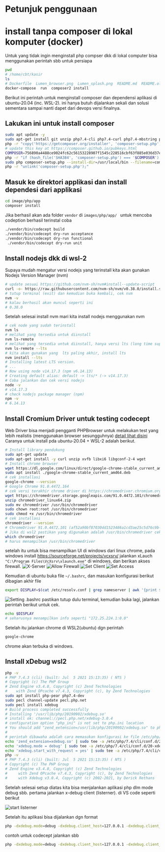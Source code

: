 # Petunjuk penggunaan

# install tanpa composer di lokal komputer (docker)
Untuk yang tidak ingin menginstall php compser dkk di lokal computer bisa menggunakan perintah sbb untuk persiapa
```sh
pwd
# /home/cbt/kasir
ls
# Dockerfile  Lumen_browser.png  Lumen_splash.png  README.md  README.old.md  docker-compose.yml  images  img
docker-compose  run  composer2 install
```

Berikut ini perintah untuk menginstall composer dan dependensi aplikasi di ubuntu-20.04 (inc. WSL-2).
ini hanya butuh dijalankan sekali dan solusi sementara sampai nanti dapet dari devops versi finalnya.

## Lakukan ini untuk install composer
```sh
sudo apt update -y
sudo apt-get install git unzip php7.4-cli php7.4-curl php7.4-mbstring php7.4-xml php7.4-memcached php7.4-mysql
php -r "copy('https://getcomposer.org/installer', 'composer-setup.php');"
# update this key at https://composer.github.io/pubkeys.html
COMPOSER=756890a4488ce9024fc62c56153228907f1545c228516cbf63f885e036d37e9a59d27d63f46af1d4d07ee0f76181c7d3
php -r "if (hash_file('SHA384', 'composer-setup.php') === '$COMPOSER') { echo 'Installer verified'; } else { echo 'Installer corrupt'; unlink('composer-setup.php'); } echo PHP_EOL;"
sudo php composer-setup.php --install-dir=/usr/local/bin --filename=composer
php -r "unlink('composer-setup.php');"
```
## Masuk ke direktori applikasi dan install dependesi dari applikasi
```sh
cd image/php/app
composer install
```
Jika berhasil akan ada folder `vendor` di `images/php/app/ `
untuk mencoba codeption berhasil terinstal coba
```sh
./vendor/bin/codecept build
./vendor/bin/codecept dry-run acceptance
./vendor/bin/codecept dry-run functional
 ./vendor/bin/codecept dry-run unit
```

## Install nodejs dkk di wsl-2

Supaya mudah mengatur versi nodejs yang terinstall kita akan gunakan Nodejs Version Manager (nvm)
```sh
# update sesuai https://github.com/nvm-sh/nvm#install--update-script
curl -o- https://raw.githubusercontent.com/nvm-sh/nvm/v0.38.0/install.sh | bash
# tutup terminal (exit) dan kemudian buka kembali, cek nvm 
nvm -v
# kalau berhasil akan muncul seperti ini
# 0.38.0
```
Setelah selesai install nvm mari kita install nodejs menggunakan nvm
```sh
# cek node yang sudah terinstall
nvm ls
# melihat yang tersedia untuk diinstall 
nvm ls-remote
# melihat yang tersedia untuk diinstall, hanya versi lts (long time support)
nvm ls-remote --lts
# kita akan gunakan yang  lts paling akhir, install lts
nvm install --lts
# Installing latest LTS version.
# ...
# Now using node v14.17.3 (npm v6.14.13)
# Creating default alias: default -> lts/* (-> v14.17.3)
# Coba jalankan dan cek versi nodejs
node -v
# v14.17.3
# check nodejs package manager (npm)
npm -v
# 6.14.13
```

## Install Cromium Driver untuk testing codecept
Web Driver bisa menjadi pengganti PHPBrowser untuk melakukan test yang lebih realistis (menggunakan browser sesungguhnya)
[detail lihat disini](https://codeception.com/docs/modules/WebDriver.html)
Caranya untuk install pda ubuntu-20.04 + WSL-2 adalah berikut.
```sh
# Install library pendukung
sudo apt-get update
sudo apt-get install -y curl unzip xvfb libxi6 libgconf-2-4 wget
# Install chrome browser
wget https://dl.google.com/linux/direct/google-chrome-stable_current_amd64.deb
sudo apt install ./google-chrome-stable_current_amd64.deb
# cek installasi
google-chrome --version
# Google Chrome 91.0.4472.164 
# cek versi terakhir chrome driver di https://chromedriver.chromium.org/ dan download 
wget https://chromedriver.storage.googleapis.com/91.0.4472.101/chromedriver_linux64.zip
unzip chromedriver_linux64.zip
sudo mv chromedriver /usr/bin/chromedriver
sudo chown root:root /usr/bin/chromedriver
sudo chmod +x /usr/bin/chromedriver
# cek installasi
chromedriver --version
# ChromeDriver 91.0.4472.101 (af52a90bf87030dd1523486a1cd3ae25c5d76c9b-refs/branch-heads/4472@{#1462})
# Jika di wsl2 pastikan yang digunakan adalah /usr/bin/chromedriver cek sbb
which chromedriver 
# harus menampilkan /usr/bin/chromedriver
```
setelah itu untuk bisa menampilkan UI di windows dari linux chrome, pada windows install https://sourceforge.net/projects/vcxsrv/
jalankan xLauch `"C:\Program Files\VcXsrv\xlaunch.exe"` di windows, dan berikan akses firewall.
![X-Server](img/X-Server.png)
![Allow Firewall](img/X-Server-firewall.png)
![Set Client](img/X-Server-client.png)
![Set Access](img/X-Server-access.png)

Kemudian di ubuntu buka file `~/.bashrc`, dan masukan konfigurasi berikut dibagian akhir file
```sh
export DISPLAY=$(cat /etc/resolv.conf | grep nameserver | awk '{print $2; exit;}'):0.0
```
![Setting .bashrc](img/X-Server-env.png)
pastikan tutup dulu terminal, kemudian buka lagi, jalankan perintah berikut untuk cek.
```sh
echo $DISPLAY
# seharusnya menampilkan info seperti "172.25.224.1:0.0"
```
Setelah itu jalankan chrome di WSL2(ubuntu) dgn perintah
```sh
google-chrome
```

chrome akan terbuka di windows.

##

## Install xDebug wsl2
```sh
php -v
# PHP 7.4.3 (cli) (built: Jul  5 2021 15:13:35) ( NTS )
# Copyright (c) The PHP Group
# Zend Engine v3.4.0, Copyright (c) Zend Technologies
#    with Zend OPcache v7.4.3, Copyright (c), by Zend Technologies
sudo apt install php-pear php7.4-dev
sudo pecl channel-update pecl.php.net
sudo pecl install xdebug
# Build process completed successfully
# Installing '/usr/lib/php/20190902/xdebug.so'
# install ok: channel://pecl.php.net/xdebug-3.0.4
# configuration option "php_ini" is not set to php.ini location
# You should add "zend_extension=/usr/lib/php/20190902/xdebug.so" to php.ini
# 
# perintah dibawaha adalah cara memasukan konfigurasi ke file /etc/php/7.4/cli/conf.d/20-xdebug.ini
echo 'zend_extension=xdebug.so' | sudo tee -a /etc/php/7.4/cli/conf.d/20-xdebug.ini > /dev/null
echo 'xdebug.mode = debug' | sudo tee -a /etc/php/7.4/cli/conf.d/20-xdebug.ini > /dev/null
echo 'xdebug.start_with_request = yes' | sudo tee -a /etc/php/7.4/cli/conf.d/20-xdebug.ini > /dev/null
php -v
# PHP 7.4.3 (cli) (built: Jul  5 2021 15:13:35) ( NTS )
# Copyright (c) The PHP Group
# Zend Engine v3.4.0, Copyright (c) Zend Technologies
#     with Zend OPcache v7.4.3, Copyright (c), by Zend Technologies
#     with Xdebug v3.0.4, Copyright (c) 2002-2021, by Derick Rethans
```
Setelah selesai setup diatas kita bisa menjalankan aplikasi php dlm mode debug sbb.
pertama jalankan x-debug client (listerner). di VS code seperti berikut

![start listerner](img/run-xdebug-client.png)

Setelah itu aplikasi bisa dijalankan dgn format 
```sh
php -dxdebug.mode=debug -dxdebug.client_host=127.0.0.1 -dxdebug.client_port=9003 -dxdebug.start_with_request=yes path/ke/code/php
```
contoh untuk codecept jalankan sbb
```sh
php -dxdebug.mode=debug -dxdebug.client_host=127.0.0.1 -dxdebug.client_port=9003 -dxdebug.start_with_request=yes vendor/bin/codecept run acceptance
```